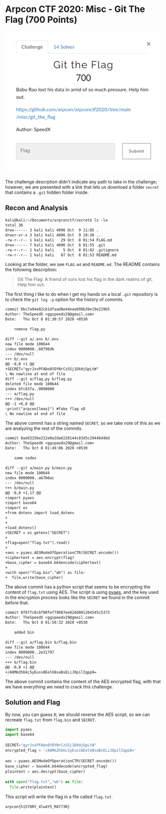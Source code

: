 # Arpcon CTF 2020: Misc - Git The Flag (700 Points)

<p align="center">
<img src="https://github.com/FreezeLuiz/CTF-Writeups/blob/master/Misc/images/arpconctf2020-Git_the_Flag/git-the-flag_desc.PNG">
</p>

The challenge descrption didn't indicate any path to take in the challenge; however, we are presented with a link that lets us download a folder `secret` that contains a `.git` hidden folder inside.


## Recon and Analysis

```shell
kali@kali:~/Documents/arpconctf/secret$ ls -la
total 36
drwx------ 3 kali kali 4096 Oct  9 11:05 .
drwxr-xr-x 3 kali kali 4096 Oct  9 10:38 ..
-rw-r--r-- 1 kali kali   29 Oct  8 01:54 FLAG.md
drwx------ 7 kali kali 4096 Oct  8 01:55 .git
-rw-r--r-- 1 kali kali    5 Oct  8 01:02 .gitignore
-rw-r--r-- 1 kali kali   87 Oct  8 01:53 README.md
```

Looking at the folder, we see `FLAG.md` and `README.md`. The README contains the following description:

>Git The Flag: A friend of ours lost his flag in the dark realms of git. Help him out.

The first thing I like to do when I get my hands on a local `.git` repository is to check the `git log -p` option for the history of commits.

```
commit 0bc7a94e82cb1dfaad8e44eae698b39e19e219b5
Author: TheSpeedX <ggspeedx29@gmail.com>
Date:   Thu Oct 8 01:30:57 2020 +0530

    remove flag.py

diff --git a/.env b/.env
new file mode 100644
index 0000000..60796db
--- /dev/null
+++ b/.env
@@ -0,0 +1 @@
+SECRET="qyrJxvPFAbo8YDYNrCzSSj1DkHjGpLtW"
\ No newline at end of file
diff --git a/flag.py b/flag.py
deleted file mode 100644
index bfc837a..0000000
--- a/flag.py
+++ /dev/null
@@ -1 +0,0 @@
-print("arpcon{lmao}") #fake flag xD
\ No newline at end of file
```

The above commit has a string named `SECRET`, so we take note of this as we are analyzing the rest of the commits.

```
commit 8add315be212e0a2da6228144c83d5c29446d4bd
Author: TheSpeedX <ggspeedx29@gmail.com>
Date:   Thu Oct 8 01:49:06 2020 +0530

    some codes

diff --git a/main.py b/main.py
new file mode 100644
index 0000000..ab7b0ac
--- /dev/null
+++ b/main.py
@@ -0,0 +1,17 @@
+import pyaes
+import base64
+import os
+from dotenv import load_dotenv
+
+
+load_dotenv()
+SECRET = os.getenv("SECRET")
+
+flag=open("flag.txt").read()
+
+aes = pyaes.AESModeOfOperationCTR(SECRET.encode())
+ciphertext = aes.encrypt(flag)
+base_cipher = base64.b64encode(ciphertext)
+
+with open("flag.bin","wb") as file:
+  file.write(base_cipher)
```

The above commit has a python script that seems to be encrypting the content of `flag.txt` using AES. The script is using [pyaes](https://github.com/ricmoo/pyaes), and the key used in the encryption process looks like the `SECRET` we found in the commit before that.


```
commit 8f07fc8cbf00fef79887ee82dd001204545c5373
Author: TheSpeedX <ggspeedx29@gmail.com>
Date:   Thu Oct 8 01:50:32 2020 +0530

    added bin

diff --git a/flag.bin b/flag.bin
new file mode 100644
index 0000000..2e31797
--- /dev/null
+++ b/flag.bin
@@ -0,0 +1 @@
+/A8Mm2hbkL5yEuss8EelU8xaBsELiJOpilIqpp8=
```

The above commit contains the content of the AES encrypted flag, with that we have everything we need to crack this challenge.

## Solution and Flag

By now, you can guess it; we should reverse the AES script, so we can recreate `flag.txt` from `flag.bin` and `SECRET`.


```python
import pyaes
import base64

SECRET="qyrJxvPFAbo8YDYNrCzSSj1DkHjGpLtW"
encrypted_flag = '/A8Mm2hbkL5yEuss8EelU8xaBsELiJOpilIqpp8='

aes = pyaes.AESModeOfOperationCTR(SECRET.encode())
base_cipher = base64.b64decode(encrypted_flag)
plaintext = aes.decrypt(base_cipher)

with open("flag.txt","wb") as file:
  file.write(plaintext)
```

This script will write the flag in a file called `flag.txt`.

`arpcon{h1570RY_4lw4Y5_M4773R}`
